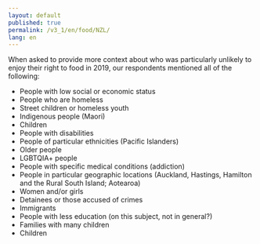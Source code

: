 ```yaml
---
layout: default
published: true
permalink: /v3_1/en/food/NZL/
lang: en
---
```

When asked to provide more context about who was particularly unlikely to enjoy their right to food in 2019, our respondents mentioned all of the following:

-	People with low social or economic status
-	People who are homeless
-	Street children or homeless youth
-	Indigenous people (Maori)
-	Children
-	People with disabilities
-	People of particular ethnicities (Pacific Islanders)
-	Older people
-	LGBTQIA+ people
-	People with specific medical conditions (addiction)
-	People in particular geographic locations (Auckland, Hastings, Hamilton and the Rural South Island; Aotearoa)
-	Women and/or girls
-	Detainees or those accused of crimes
-	Immigrants
-	People with less education (on this subject, not in general?)
-	Families with many children
-	Children

